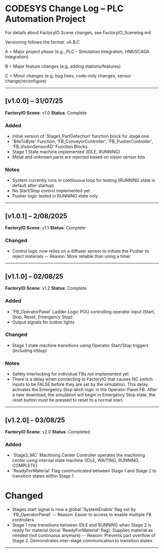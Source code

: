 # CODESYS Change Log – PLC Automation Project

For details about FactoryIO Scene changes, see FactoryIO_Scenelog.md

Versioning follows the format: vA.B.C

A = Major project phase (e.g., PLC - Simulation Integration, HMI/SCADA Integration)

B = Major feature changes (e.g, adding stations/features)

C = Minor changes (e.g, bug fixes, code-only changes, sensor change/reconfigure)

---

## \[v1.0.0] – 31/07/25

**FactoryIO Scene**: v1.0
**Status**: Complete

### Added

* Initial version of 'Stage1\_PartDetection' function block for stage one
* 'BitsToByte' Function, 'FB\_ConveyorController', 'FB\_PusherController', 'FB\_VisionSensorAD' Function Blocks
* Stage 1 State machine implemented (IDLE, RUNNING)
* Metal and unknown parts are rejected based on vision sensor bits

### Notes

* System currently runs in continuous loop for testing (RUNNING state is default after startup)
* No Start/Stop control implemented yet
* Pusher logic tested in RUNNING state only

---

## \[v1.0.1] – 2/08/2025

**FactoryIO Scene**: v1.1
**Status**: Complete

### Changed

* Control logic now relies on a diffuser sensor to initiate the Pusher to reject materials
	-- Reason: More reliable than using a timer

---

## \[v1.1.0] – 02/08/25

**FactoryIO Scene**: v1.2
**Status**: Complete

### Added

* 'FB\_OperatorPanel' Ladder Logic POU controlling operator input (Start, Stop, Reset, Emergency Stop)
* Output signals for button lights

### Changed

* Stage 1 state machine transitions using Operator Start/Stop triggers (including eStop)

### Notes

* Safety interlocking for individual FBs not implemented yet
* There is a delay when connecting to FactoryIO that causes NC switch inputs to be FALSE before they are set by the simulation. This delay activates the Emergency Stop latch logic in the Operator Panel FB. After a new download, the simulation will begin in Emergency Stop state, the reset button must be pressed to reset to a normal start. 

---

## \[v1.2.0] - 03/08/25

**FactoryIO Scene**: v2.0
**Status**: Completed

### Added
* 'Stage2_MC' Machining Center Controller operates the machining center using internal state machine (IDLE, WAITING, RUNNING, COMPLETE)
* 'ReadyForMaterial' Flag communicated between Stage 1 and Stage 2 to transition states within Stage 1

# Changed
* Stages start signal is now a global 'SystemEnable' flag set by 'FB_OperatorPanel'
	-- Reason: Easier to access to enable multiple FB controllers
* Stage 1 now transitions between IDLE and RUNNING when Stage 2 is ready for material (local 'ReadyForMaterial' flag). Supplies material as needed (not continuous anymore)
	-- Reason: Prevents part overflow of Stage 2. Demonstrates inter-stage communication to transition states. 

---